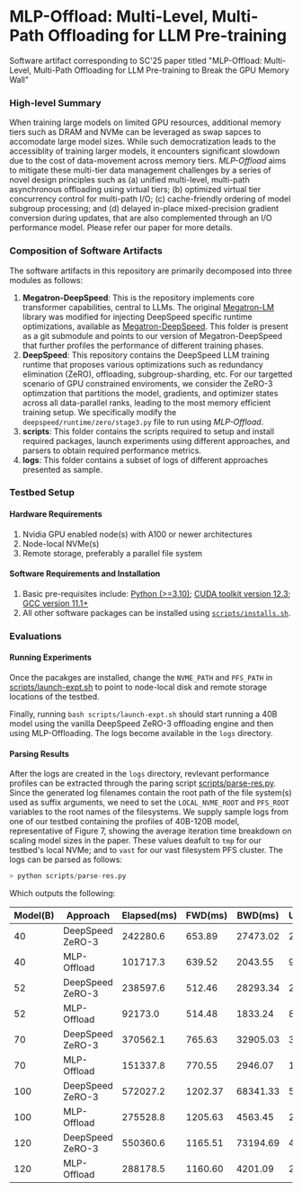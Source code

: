 # MLP-Offload: Multi-Level, Multi-Path Offloading for LLM Pre-training

Software artifact corresponding to SC'25 paper titled "MLP-Offload: Multi-Level, Multi-Path Offloading for LLM Pre-training to Break the GPU Memory Wall"

### High-level Summary
When training large models on limited GPU resources, additional memory tiers such as DRAM and NVMe can be leveraged as swap sapces to accomodate large model sizes. While such democratization leads to the accessiblity of training larger models, it encounters significant slowdown due to the cost of data-movement across memory tiers. *MLP-Offload* aims to mitigate these multi-tier data management challenges by a series of novel design principles such as (a) unified multi-level, multi-path asynchronous offloading using virtual tiers; (b) optimized virtual tier concurrency control for multi-path I/O; (c) cache-friendly ordering of model subgroup processing; and (d) delayed in-place mixed-precision gradient conversion during updates, that are also complemented through an I/O performance model. Please refer our paper for more details.

### Composition of Software Artifacts
The software artifacts in this repository are primarily decomposed into three modules as follows:
1. **Megatron-DeepSpeed**: This is the repository implements core transformer capabilities, central to LLMs. The original [Megatron-LM](https://github.com/NVIDIA/Megatron-LM) library was modified for injecting DeepSpeed specific runtime optimizations, available as [Megatron-DeepSpeed](https://github.com/deepspeedai/Megatron-DeepSpeed). This folder is present as a git submodule and points to our version of Megatron-DeepSpeed that further profiles the performance of different training phases.
2. **DeepSpeed**: This repository contains the DeepSpeed LLM training runtime that proposes various optimizations such as redundancy elimination (ZeRO), offloading, subgroup-sharding, etc. For our targetted scenario of GPU constrained enviroments, we consider the ZeRO-3 optimzation that partitions the model, gradients, and optimizer states across all data-parallel ranks, leading to the most memory efficient training setup. We specifically modify the `deepspeed/runtime/zero/stage3.py` file to run using *MLP-Offload*.
3. **scripts**: This folder contains the scripts required to setup and install required packages, launch experiments using different approaches, and parsers to obtain required performance metrics.
4. **logs**: This folder contains a subset of logs of different approaches presented as sample.

### Testbed Setup

#### Hardware Requirements
1. Nvidia GPU enabled node(s) with A100 or newer architectures
2. Node-local NVMe(s)
3. Remote storage, preferably a parallel file system

#### Software Requirements and Installation
1. Basic pre-requisites include: [Python (>=3.10)](https://www.python.org/downloads/release/python-3100/); [CUDA toolkit version 12.3](https://developer.nvidia.com/cuda-12-3-0-download-archive); [GCC version 11.1+](https://gcc.gnu.org/install/)
2. All other software packages can be installed using [`scripts/installs.sh`](scripts/installs.sh).


### Evaluations

#### Running Experiments
Once the pacakges are installed, change the `NVME_PATH` and `PFS_PATH` in [scripts/launch-expt.sh](scripts/launch-expt.sh) to point to node-local disk and remote storage locations of the testbed.

Finally, running `bash scripts/launch-expt.sh` should start running a 40B model using the vanilla DeepSpeed ZeRO-3 offloading engine and then using MLP-Offloading. The logs become available in the `logs` directory.

#### Parsing Results
After the logs are created in the `logs` directory, revlevant performance profiles can be extracted through the paring script [scripts/parse-res.py](scripts/parse-res.py). Since the generated log filenames contain the root path of the file system(s) used as suffix arguments, we need to set the `LOCAL_NVME_ROOT` and `PFS_ROOT` variables to the root names of the filesystems. We supply sample logs from one of our testbed containing the profiles of 40B-120B model, representative of Figure 7, showing the average iteration time breakdown on scaling model sizes in the paper. These values deafult to `tmp` for our testbed's local NVMe; and to `vast` for our vast filesystem PFS cluster. The logs can be parsed as follows:
```python
> python scripts/parse-res.py
```
Which outputs the following:

| Model(B) | Approach          | Elapsed(ms) | FWD(ms) | BWD(ms) | UPDATE(ms) | SPEEDUP |
|----------|-------------------|-------------|---------|---------|------------|---------|
| 40       | DeepSpeed ZeRO-3  | 242280.6    | 653.89  | 27473.02| 213610.43  | 1.00    |
| 40       | MLP-Offload       | 101717.3    | 639.52  | 2043.55 | 98507.29   | 2.38    |
| 52       | DeepSpeed ZeRO-3  | 238597.6    | 512.46  | 28293.34| 209336.10  | 1.00    |
| 52       | MLP-Offload       | 92173.0     | 514.48  | 1833.24 | 89407.41   | 2.59    |
| 70       | DeepSpeed ZeRO-3  | 370562.1    | 765.63  | 32905.03| 336426.77  | 1.00    |
| 70       | MLP-Offload       | 151337.8    | 770.55  | 2946.07 | 147183.76  | 2.45    |
| 100      | DeepSpeed ZeRO-3  | 572027.2    | 1202.37 | 68341.33| 501915.92  | 1.00    |
| 100      | MLP-Offload       | 275528.8    | 1205.63 | 4563.45 | 269246.05  | 2.08    |
| 120      | DeepSpeed ZeRO-3  | 550360.6    | 1165.51 | 73194.69| 475480.44  | 1.00    |
| 120      | MLP-Offload       | 288178.5    | 1160.60 | 4201.09 | 282331.47  | 1.91    |




